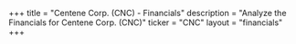 +++
title = "Centene Corp. (CNC) - Financials"
description = "Analyze the Financials for Centene Corp. (CNC)"
ticker = "CNC"
layout = "financials"
+++

